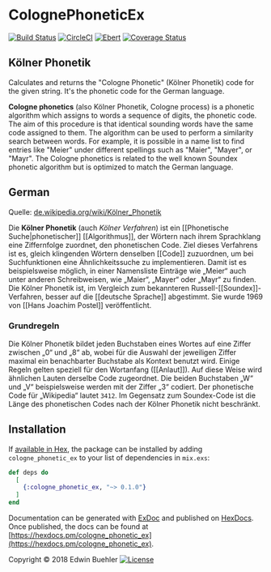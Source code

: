 # ColognePhoneticEx

[![Build Status](https://semaphoreci.com/api/v1/fulnir/cologne_phonetic_ex/branches/master/shields_badge.svg)](https://semaphoreci.com/fulnir/cologne_phonetic_ex) [![CircleCI](https://circleci.com/bb/Fulnir/cologne_phonetic_ex/tree/master.svg?style=shield&circle-token=7f28084aaa0352458962665157b90ed38e35d858)](https://circleci.com/bb/Fulnir/cologne_phonetic_ex/tree/master) 
[![Ebert](https://ebertapp.io/github/Fulnir/cologne_phonetic_ex.svg)](https://ebertapp.io/github/Fulnir/cologne_phonetic_ex) 
[![Coverage Status](https://coveralls.io/repos/bitbucket/Fulnir/cologne_phonetic_ex/badge.svg)](https://coveralls.io/bitbucket/Fulnir/cologne_phonetic_ex)

## Kölner Phonetik

Calculates and returns the "Cologne Phonetic" (Kölner Phonetik) code for the given string.
It's the phonetic code for the  German language.

**Cologne phonetics** (also Kölner Phonetik, Cologne process) is a phonetic algorithm which assigns to words a sequence of digits, the phonetic code. The aim of this procedure is that identical sounding words have the same code assigned to them. The algorithm can be used to perform a similarity search between words. For example, it is possible in a name list to find entries like "Meier" under different spellings such as "Maier", "Mayer", or "Mayr". The Cologne phonetics is related to the well known Soundex phonetic algorithm but is optimized to match the German language.

## German

Quelle: [de.wikipedia.org/wiki/Kölner_Phonetik](http://de.wikipedia.org/wiki/Kölner_Phonetik)

Die **Kölner Phonetik** (auch *Kölner Verfahren*) ist ein [[Phonetische Suche|phonetischer]] [[Algorithmus]], der Wörtern nach ihrem Sprachklang eine Ziffernfolge zuordnet, den phonetischen Code. Ziel dieses Verfahrens ist es, gleich klingenden Wörtern denselben [[Code]] zuzuordnen, um bei Suchfunktionen eine Ähnlichkeitssuche zu implementieren. Damit ist es beispielsweise möglich, in einer Namensliste Einträge wie „Meier“ auch unter anderen Schreibweisen, wie „Maier“, „Mayer“ oder „Mayr“ zu finden. Die Kölner Phonetik ist, im Vergleich zum bekannteren Russell-[[Soundex]]-Verfahren, besser auf die [[deutsche Sprache]] abgestimmt. Sie wurde 1969 von [[Hans Joachim Postel]] veröffentlicht.

### Grundregeln
Die Kölner Phonetik bildet jeden Buchstaben eines Wortes auf eine Ziffer zwischen „0“ und „8“ ab, wobei für die Auswahl der jeweiligen Ziffer maximal ein benachbarter Buchstabe als Kontext benutzt wird. Einige Regeln gelten speziell für den Wortanfang ([[Anlaut]]). Auf diese Weise wird ähnlichen Lauten derselbe Code zugeordnet. Die beiden Buchstaben „W“ und „V“ beispielsweise werden mit der Ziffer „3“ codiert. Der phonetische Code für „Wikipedia“ lautet <code>3412</code>. Im Gegensatz zum Soundex-Code ist die Länge des phonetischen Codes nach der Kölner Phonetik nicht beschränkt.


## Installation

If [available in Hex](https://hex.pm/docs/publish), the package can be installed
by adding `cologne_phonetic_ex` to your list of dependencies in `mix.exs`:

```elixir
def deps do
  [
    {:cologne_phonetic_ex, "~> 0.1.0"}
  ]
end
```

Documentation can be generated with [ExDoc](https://github.com/elixir-lang/ex_doc)
and published on [HexDocs](https://hexdocs.pm). Once published, the docs can
be found at [https://hexdocs.pm/cologne_phonetic_ex](https://hexdocs.pm/cologne_phonetic_ex).



Copyright © 2018 Edwin Buehler  [![License](https://img.shields.io/badge/license-MIT-blue.svg)](LICENSE.txt)
